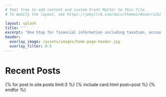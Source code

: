 ```yaml
---
# Feel free to add content and custom Front Matter to this file.
# To modify the layout, see https://jekyllrb.com/docs/themes/#overriding-theme-defaults

layout: splash
title: ''
excerpt: "One Stop for financial information including taxation, accounting and a lot more. Please check our [`blog`](/blog) for latest articles"
header:
  overlay_image: /assets/images/home-page-header.jpg
  overlay_filter: 0.5
---
```


<h1>Recent Posts</h1>
<div class="recent__posts">
{% for post in site.posts limit:3 %}
  {% include card.html post=post %}
{% endfor %}
</div>